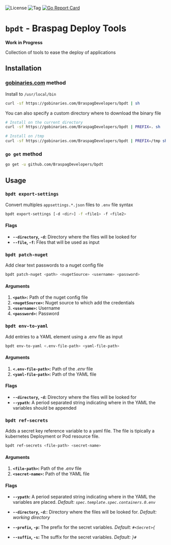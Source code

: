 ![License](https://img.shields.io/github/license/BraspagDevelopers/bpdt.svg?style=flat-square)
![Tag](https://img.shields.io/github/tag/BraspagDevelopers/bpdt.svg?style=flat-square)
[![Go Report Card](https://goreportcard.com/badge/github.com/BraspagDevelopers/bpdt?style-flat-square)](https://goreportcard.com/report/github.com/BraspagDevelopers/bpdt)


`bpdt` - Braspag Deploy Tools
==========================
**Work in Progress**

Collection of tools to ease the deploy of applications



## Installation

### [gobinaries.com](https://gobinaries.com) method

Install to `/usr/local/bin`
```bash
curl -sf https://gobinaries.com/BraspagDevelopers/bpdt | sh
```

You can also specify a custom directory where to download the binary file
```bash
# Install on the current directory
curl -sf https://gobinaries.com/BraspagDevelopers/bpdt | PREFIX=. sh
```
```bash
# Install on /tmp
curl -sf https://gobinaries.com/BraspagDevelopers/bpdt | PREFIX=/tmp sh
```

### `go get` method
```bash
go get -u github.com/BraspagDevelopers/bpdt
```

## Usage
### `bpdt export-settings`
Convert multiples `appsettings.*.json` files to `.env` file syntax

```bash
bpdt export-settings [-d <dir>] -f <file1> -f <file2>
```

#### Flags
- **`--directory`, `-d`:** Directory where the files will be looked for
- **`--file`, `-f`:** Files that will be used as input

### `bpdt patch-nuget`
Add clear text passwords to a nuget config file

```bash
bpdt patch-nuget <path> <nugetSource> <username> <password>
```
#### Arguments
1. **`<path>`:** Path of the nuget config file
2. **`<nugetSource>`:** Nuget source to which add the credentials
3. **`<username>`:** Username
4. **`<password>`:** Password

### `bpdt env-to-yaml`
Add entries to a YAML element using a .env file as input

```bash
bpdt env-to-yaml <.env-file-path> <yaml-file-path>
```

#### Arguments
1. **`<.env-file-path>`:** Path of the _.env_ file
2. **`<yaml-file-path>`:** Path of the YAML file

#### Flags
- **`--directory`, `-d`:** Directory where the files will be looked for
- **`--ypath`:** A period separated string indicating where in the YAML the variables should be appended


### `bpdt ref-secrets`
Adds a secret key reference variable to a yaml file.
The file is tipically a kubernetes Deployment or Pod resource file.

```bash
bpdt ref-secrets <file-path> <secret-name>
```

#### Arguments
1. **`<file-path>`:** Path of the _.env_ file
2. **`<secret-name>`:** Path of the YAML file

#### Flags
- **`--ypath`:** A period separated string indicating where in the YAML the variables are placed. _Default: `spec.template.spec.containers.0.env`_
- **`--directory`, `-d`:**: Directory where the files will be looked for. _Default: working directory_

- **`--prefix`, `-p`:** The prefix for the secret variables. _Default: `#<Secret>{`_
- **`--suffix`, `-s`:** The suffix for the secret variables. _Default: `}#`_

